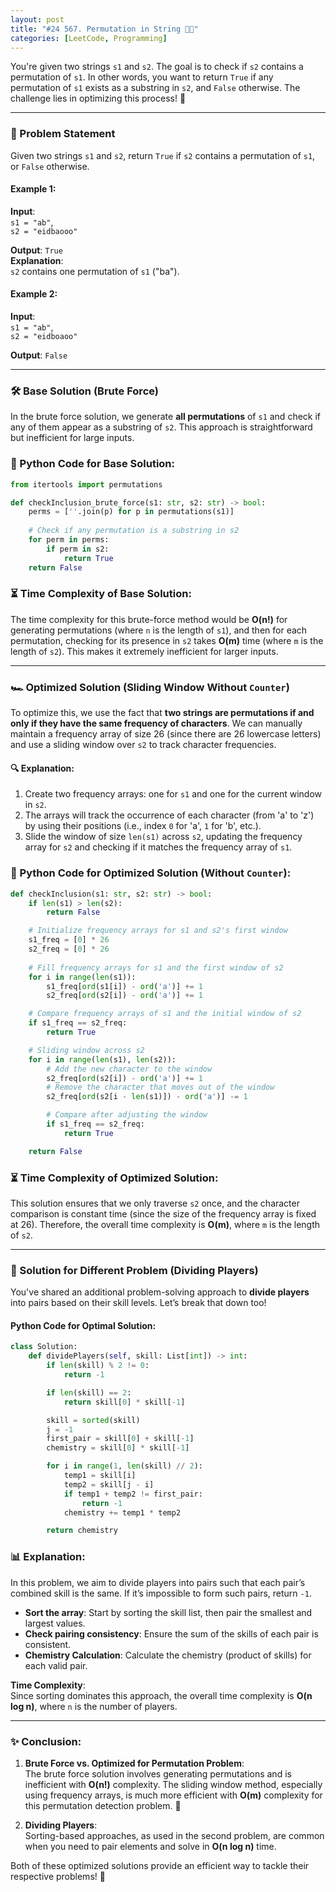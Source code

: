 ```yaml
---
layout: post
title: "#24 567. Permutation in String 🧠🚀"
categories: [LeetCode, Programming]
---
```


You're given two strings `s1` and `s2`. The goal is to check if `s2` contains a permutation of `s1`. In other words, you want to return `True` if any permutation of `s1` exists as a substring in `s2`, and `False` otherwise. The challenge lies in optimizing this process! 🚀

---

### 📝 Problem Statement

Given two strings `s1` and `s2`, return `True` if `s2` contains a permutation of `s1`, or `False` otherwise.

#### **Example 1:**
**Input**:  
`s1 = "ab"`,  
`s2 = "eidbaooo"`

**Output**: `True`  
**Explanation**:  
`s2` contains one permutation of `s1` ("ba").

#### **Example 2:**
**Input**:  
`s1 = "ab"`,  
`s2 = "eidboaoo"`

**Output**: `False`

---

### 🛠️ Base Solution (Brute Force)

In the brute force solution, we generate **all permutations** of `s1` and check if any of them appear as a substring of `s2`. This approach is straightforward but inefficient for large inputs.

### 📜 Python Code for Base Solution:

```python
from itertools import permutations

def checkInclusion_brute_force(s1: str, s2: str) -> bool:
    perms = [''.join(p) for p in permutations(s1)]
    
    # Check if any permutation is a substring in s2
    for perm in perms:
        if perm in s2:
            return True
    return False
```

### ⏳ Time Complexity of Base Solution:

The time complexity for this brute-force method would be **O(n!)** for generating permutations (where `n` is the length of `s1`), and then for each permutation, checking for its presence in `s2` takes **O(m)** time (where `m` is the length of `s2`). This makes it extremely inefficient for larger inputs.

---

### 🏎️ Optimized Solution (Sliding Window Without `Counter`)

To optimize this, we use the fact that **two strings are permutations if and only if they have the same frequency of characters**. We can manually maintain a frequency array of size 26 (since there are 26 lowercase letters) and use a sliding window over `s2` to track character frequencies.

#### 🔍 Explanation:  
1. Create two frequency arrays: one for `s1` and one for the current window in `s2`.
2. The arrays will track the occurrence of each character (from 'a' to 'z') by using their positions (i.e., index `0` for 'a', `1` for 'b', etc.).
3. Slide the window of size `len(s1)` across `s2`, updating the frequency array for `s2` and checking if it matches the frequency array of `s1`.

### 📜 Python Code for Optimized Solution (Without `Counter`):

```python
def checkInclusion(s1: str, s2: str) -> bool:
    if len(s1) > len(s2):
        return False

    # Initialize frequency arrays for s1 and s2's first window
    s1_freq = [0] * 26
    s2_freq = [0] * 26
    
    # Fill frequency arrays for s1 and the first window of s2
    for i in range(len(s1)):
        s1_freq[ord(s1[i]) - ord('a')] += 1
        s2_freq[ord(s2[i]) - ord('a')] += 1

    # Compare frequency arrays of s1 and the initial window of s2
    if s1_freq == s2_freq:
        return True

    # Sliding window across s2
    for i in range(len(s1), len(s2)):
        # Add the new character to the window
        s2_freq[ord(s2[i]) - ord('a')] += 1
        # Remove the character that moves out of the window
        s2_freq[ord(s2[i - len(s1)]) - ord('a')] -= 1

        # Compare after adjusting the window
        if s1_freq == s2_freq:
            return True

    return False
```

### ⏳ Time Complexity of Optimized Solution:

This solution ensures that we only traverse `s2` once, and the character comparison is constant time (since the size of the frequency array is fixed at 26). Therefore, the overall time complexity is **O(m)**, where `m` is the length of `s2`.

---

### 🔧 Solution for Different Problem (Dividing Players)

You've shared an additional problem-solving approach to **divide players** into pairs based on their skill levels. Let’s break that down too!

#### **Python Code for Optimal Solution**:

```python
class Solution:
    def dividePlayers(self, skill: List[int]) -> int:
        if len(skill) % 2 != 0:
            return -1

        if len(skill) == 2:
            return skill[0] * skill[-1]

        skill = sorted(skill)
        j = -1
        first_pair = skill[0] + skill[-1]
        chemistry = skill[0] * skill[-1]

        for i in range(1, len(skill) // 2):
            temp1 = skill[i]
            temp2 = skill[j - i]
            if temp1 + temp2 != first_pair:
                return -1
            chemistry += temp1 * temp2

        return chemistry
```

### 📊 Explanation:

In this problem, we aim to divide players into pairs such that each pair’s combined skill is the same. If it’s impossible to form such pairs, return `-1`.

- **Sort the array**: Start by sorting the skill list, then pair the smallest and largest values.
- **Check pairing consistency**: Ensure the sum of the skills of each pair is consistent.
- **Chemistry Calculation**: Calculate the chemistry (product of skills) for each valid pair.

**Time Complexity**:  
Since sorting dominates this approach, the overall time complexity is **O(n log n)**, where `n` is the number of players.

---

### ✨ Conclusion:

1. **Brute Force vs. Optimized for Permutation Problem**:  
   The brute force solution involves generating permutations and is inefficient with **O(n!)** complexity. The sliding window method, especially using frequency arrays, is much more efficient with **O(m)** complexity for this permutation detection problem. 🎉
   
2. **Dividing Players**:  
   Sorting-based approaches, as used in the second problem, are common when you need to pair elements and solve in **O(n log n)** time.

Both of these optimized solutions provide an efficient way to tackle their respective problems! 🌟

